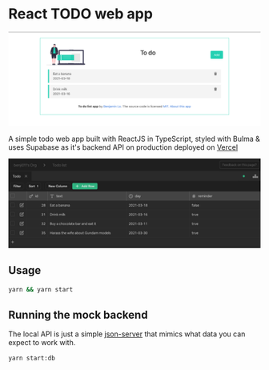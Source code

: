 # React TODO web app

<a align="center">
<img src="./public/img/screenshot.png"/>
</a>

A simple todo web app built with ReactJS in TypeScript, styled with Bulma & uses Supabase as it's backend API on production deployed on [Vercel](https://react-todo-benjaminlo.vercel.app/)

<a align="center">
<img src="./public/img/supabase-db.png"/>
</a>

## Usage

```bash
yarn && yarn start
```

## Running the mock backend

The local API is just a simple [json-server](https://github.com/typicode/json-server) that mimics what data you can expect to work with.

```bash
yarn start:db
```
